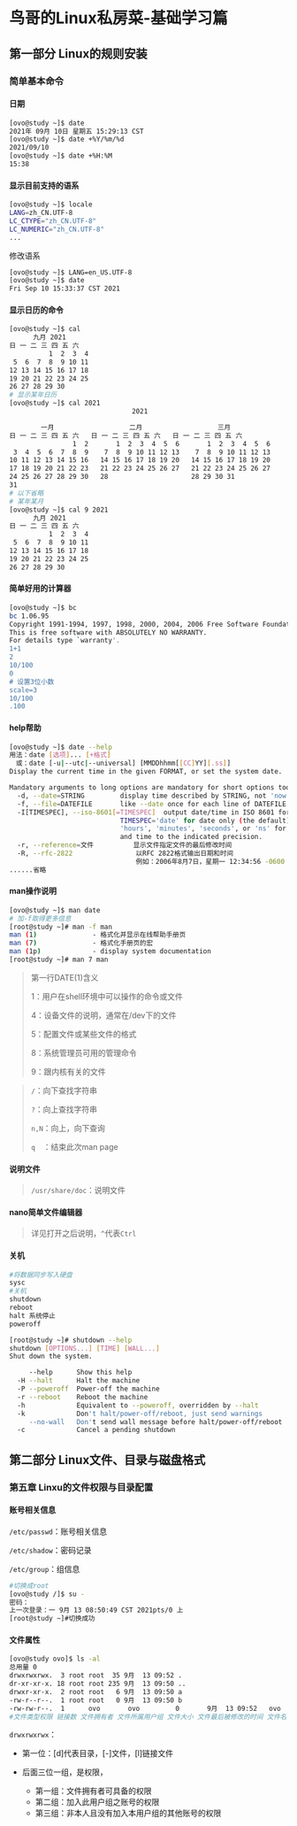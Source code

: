# 鸟哥的Linux私房菜-基础学习篇

## 第一部分 Linux的规则安装

### 简单基本命令

#### 日期

```bash
[ovo@study ~]$ date
2021年 09月 10日 星期五 15:29:13 CST
[ovo@study ~]$ date +%Y/%m/%d
2021/09/10
[ovo@study ~]$ date +%H:%M
15:38
```

#### 显示目前支持的语系

```bash
[ovo@study ~]$ locale
LANG=zh_CN.UTF-8
LC_CTYPE="zh_CN.UTF-8"
LC_NUMERIC="zh_CN.UTF-8"
...
```

修改语系

```bash
[ovo@study ~]$ LANG=en_US.UTF-8
[ovo@study ~]$ date
Fri Sep 10 15:33:37 CST 2021
```

#### 显示日历的命令

```bash
[ovo@study ~]$ cal
      九月 2021
日 一 二 三 四 五 六
          1  2  3  4
 5  6  7  8  9 10 11
12 13 14 15 16 17 18
19 20 21 22 23 24 25
26 27 28 29 30
# 显示某年日历
[ovo@study ~]$ cal 2021
                               2021

        一月                   二月                   三月
日 一 二 三 四 五 六   日 一 二 三 四 五 六   日 一 二 三 四 五 六
                1  2       1  2  3  4  5  6       1  2  3  4  5  6
 3  4  5  6  7  8  9    7  8  9 10 11 12 13    7  8  9 10 11 12 13
10 11 12 13 14 15 16   14 15 16 17 18 19 20   14 15 16 17 18 19 20
17 18 19 20 21 22 23   21 22 23 24 25 26 27   21 22 23 24 25 26 27
24 25 26 27 28 29 30   28                     28 29 30 31
31
# 以下省略
# 某年某月
[ovo@study ~]$ cal 9 2021
      九月 2021
日 一 二 三 四 五 六
          1  2  3  4
 5  6  7  8  9 10 11
12 13 14 15 16 17 18
19 20 21 22 23 24 25
26 27 28 29 30
```

#### 简单好用的计算器

```bash
[ovo@study ~]$ bc
bc 1.06.95
Copyright 1991-1994, 1997, 1998, 2000, 2004, 2006 Free Software Foundation, Inc.
This is free software with ABSOLUTELY NO WARRANTY.
For details type `warranty'.
1+1
2
10/100
0
# 设置3位小数
scale=3
10/100
.100
```

#### help帮助

```bash
[ovo@study ~]$ date --help
用法：date [选项]... [+格式]
　或：date [-u|--utc|--universal] [MMDDhhmm[[CC]YY][.ss]]
Display the current time in the given FORMAT, or set the system date.

Mandatory arguments to long options are mandatory for short options too.
  -d, --date=STRING         display time described by STRING, not 'now'
  -f, --file=DATEFILE       like --date once for each line of DATEFILE
  -I[TIMESPEC], --iso-8601[=TIMESPEC]  output date/time in ISO 8601 format.
                            TIMESPEC='date' for date only (the default),
                            'hours', 'minutes', 'seconds', or 'ns' for date
                            and time to the indicated precision.
  -r, --reference=文件          显示文件指定文件的最后修改时间
  -R, --rfc-2822                以RFC 2822格式输出日期和时间
                                例如：2006年8月7日，星期一 12:34:56 -0600
......省略
```

#### man操作说明

```bash
[ovo@study ~]$ man date
# 加-f取得更多信息
[root@study ~]# man -f man
man (1)              - 格式化并显示在线帮助手册页
man (7)              - 格式化手册页的宏
man (1p)             - display system documentation
[root@study ~]# man 7 man
```

> 第一行DATE(1)含义
>
> 1：用户在shell环境中可以操作的命令或文件
>
> 4：设备文件的说明，通常在/dev下的文件
>
> 5：配置文件或某些文件的格式
>
> 8：系统管理员可用的管理命令
>
> 9：跟内核有关的文件

> `/`：向下查找字符串
>
> `?`：向上查找字符串
>
> `n,N`：向上，向下查询
>
> `	q	`：结束此次man page

#### 说明文件

>  `/usr/share/doc`：说明文件

#### nano简单文件编辑器

> 详见打开之后说明，`^`代表`Ctrl`

#### 关机

```bash
#将数据同步写入硬盘
sysc
#关机
shutdown
reboot
halt 系统停止
poweroff

[root@study ~]# shutdown --help
shutdown [OPTIONS...] [TIME] [WALL...]
Shut down the system.

     --help      Show this help
  -H --halt      Halt the machine
  -P --poweroff  Power-off the machine
  -r --reboot    Reboot the machine
  -h             Equivalent to --poweroff, overridden by --halt
  -k             Don't halt/power-off/reboot, just send warnings
     --no-wall   Don't send wall message before halt/power-off/reboot
  -c             Cancel a pending shutdown
```

## 第二部分 Linux文件、目录与磁盘格式

### 第五章 Linxu的文件权限与目录配置

#### 账号相关信息

`/etc/passwd`：账号相关信息

`/etc/shadow`：密码记录

`/etc/group`：组信息

```bash
#切换成root
[ovo@study /]$ su -
密码：
上一次登录：一 9月 13 08:50:49 CST 2021pts/0 上
[root@study ~]#切换成功
```

#### 文件属性

```bash
[ovo@study ovo]$ ls -al
总用量 0
drwxrwxrwx.  3 root root  35 9月  13 09:52 .
dr-xr-xr-x. 18 root root 235 9月  13 09:50 ..
drwxr-xr-x.  2 root root   6 9月  13 09:50 a
-rw-r--r--.  1 root root   0 9月  13 09:50 b
-rw-rw-r--.  1      ovo       ovo         0       9月  13 09:52   ovo
#文件类型权限 链接数 文件拥有者 文件所属用户组 文件大小 文件最后被修改的时间 文件名
```

`drwxrwxrwx`：

- 第一位：[d]代表目录，[-]文件，[l]链接文件

- 后面三位一组，是权限，
  - 第一组：文件拥有者可具备的权限
  - 第二组：加入此用户组之账号的权限
  - 第三组：非本人且没有加入本用户组的其他账号的权限

